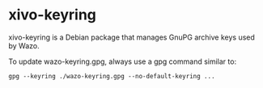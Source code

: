 xivo-keyring
============

xivo-keyring is a Debian package that manages GnuPG archive keys used by Wazo.

To update wazo-keyring.gpg, always use a gpg command similar to:

```
gpg --keyring ./wazo-keyring.gpg --no-default-keyring ...
```
